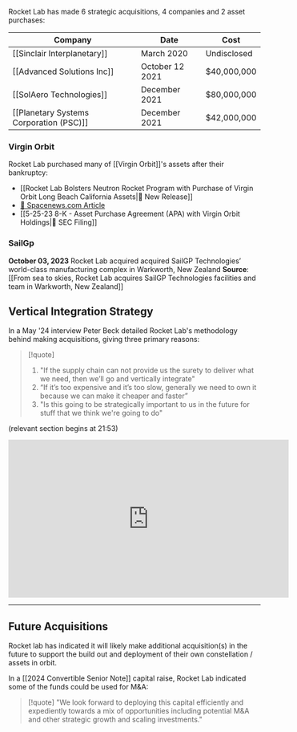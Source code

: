 Rocket Lab has made 6 strategic acquisitions, 4 companies and 2 asset purchases:

| **Company**                             | Date            | Cost        |
| --------------------------------------- | --------------- | ----------- |
| [[Sinclair Interplanetary]]             | March 2020      | Undisclosed |
| [[Advanced Solutions Inc]]              | October 12 2021 | $40,000,000 |
| [[SolAero Technologies]]                | December 2021   | $80,000,000 |
| [[Planetary Systems Corporation (PSC)]] | December 2021   | $42,000,000 |

### Virgin Orbit

Rocket Lab purchased many of [[Virgin Orbit]]'s assets after their bankruptcy:

- [[Rocket Lab Bolsters Neutron Rocket Program with Purchase of Virgin Orbit Long Beach California Assets|📰 New Release]]
- [🔗 Spacenews.com Article](https://spacenews.com/rocket-lab-opens-engine-facility-in-former-virgin-orbit-headquarters/)
- [[5-25-23 8-K - Asset Purchase Agreement (APA) with Virgin Orbit Holdings|💼 SEC Filing]]

### SailGp

**October 03, 2023** Rocket Lab acquired acquired SailGP Technologies’ world-class manufacturing complex in Warkworth, New Zealand
**Source**: [[From sea to skies, Rocket Lab acquires SailGP Technologies facilities and team in Warkworth, New Zealand]]

## Vertical Integration Strategy

In a May '24 interview Peter Beck detailed Rocket Lab's methodology behind making acquisitions, giving three primary reasons: 

>[!quote]
>1.  "If the supply chain can not provide us the surety to deliver what we need, then we’ll go and vertically integrate"
>2. “If it’s too expensive and it’s too slow, generally we need to own it because we can make it cheaper and faster”
>3. "Is this going to be strategically important to us in the future for stuff that we think we're going to do"

(relevant section begins at 21:53)
<iframe width="560" height="315" src="https://www.youtube.com/embed/T__1ubfs_iE?si=nWTVkV79XGGG3lz-&amp;start=1313" title="YouTube video player" frameborder="0" allow="accelerometer; autoplay; clipboard-write; encrypted-media; gyroscope; picture-in-picture; web-share" referrerpolicy="strict-origin-when-cross-origin" allowfullscreen></iframe>

---- 
## Future Acquisitions

Rocket lab has indicated it will likely make additional acquisition(s) in the future to support the build out and deployment of their own constellation / assets in orbit.  

In a [[2024 Convertible Senior Note]] capital raise, Rocket Lab indicated some of the funds could be used for M&A: 

>[!quote]
> "We look forward to deploying this capital efficiently and expediently towards a mix of opportunities including potential M&A and other strategic growth and scaling investments."
